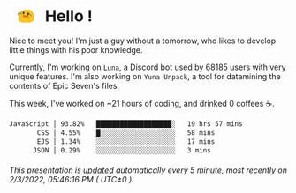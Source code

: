 <h1>   <img src="./spoink.gif" style="vertical-align:middle;" width="30px">   Hello ! </h1>

Nice to meet you! I'm just a guy without a tomorrow, who likes to develop little things with his poor knowledge.

Currently, I'm working on <a href='https://github.com/Asgarrrr/Luna'>`Luna`</a>, a Discord bot used by 68185 users with very unique features. I'm also working on `Yuna Unpack`, a tool for datamining the contents of Epic Seven's files.

This week, I've worked on ~21 hours of coding, and drinked 0 coffees ☕.

```
JavaScript │ 93.82%   ███████████████████░   19 hrs 57 mins
       CSS │ 4.55%    █░░░░░░░░░░░░░░░░░░░   58 mins
       EJS │ 1.34%    ░░░░░░░░░░░░░░░░░░░░   17 mins
      JSON │ 0.29%    ░░░░░░░░░░░░░░░░░░░░   3 mins
```

###### This presentation is [updated](https://github.com/Asgarrrr) automatically every 5 minute, most recently on 2/3/2022, 05:46:16 PM ( UTC±0 ).